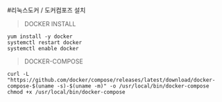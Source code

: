 #리눅스도커 / 도커컴포즈 설치


>DOCKER INSTALL
```
yum install -y docker
systemctl restart docker
systemctl enable docker
```

>DOCKER-COMPOSE
```
curl -L "https://github.com/docker/compose/releases/latest/download/docker-compose-$(uname -s)-$(uname -m)" -o /usr/local/bin/docker-compose
chmod +x /usr/local/bin/docker-compose

```

